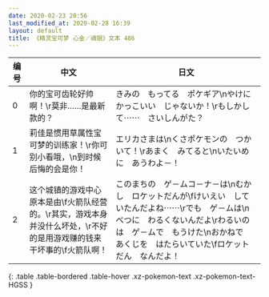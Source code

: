 ```yaml
---
date: 2020-02-23 20:56
last_modified_at: 2020-02-28 16:39
layout: default
title: 《精灵宝可梦 心金／魂银》文本 486
---
```

| 编号 | 中文 | 日文 |
| ---- | ---- | ---- |
| 0 | 你的宝可齿轮好帅啊！\r莫非……是最新款的？ | きみの　もってる　ポケギア\nやけに　かっこいい　じゃないか！\rもしかして⋯⋯　さいしんがた？ |
| 1 | 莉佳是惯用草属性宝可梦的训练家！\r你可别小看哦，\n到时候后悔的会是你！ | エリカさまは\nくさポケモンの　つかいて！\rあまく　みてると\nいたいめに　あうわよ－！ |
| 2 | 这个城镇的游戏中心原本是由\f火箭队经营的。\r其实，游戏本身并没什么坏处，\r不好的是用游戏赚的钱来干坏事的\f火箭队啊！ | このまちの　ゲ－ムコ－ナ－は\nむかし　ロケットだんが\fけいえい　していたんだよね⋯⋯\rでも　ゲ－ムは\nべつに　わるくないんだよ\rわるいのは　ゲ－ムで　もうけた\nおかねで　あくじを　はたらいていた\fロケットだん　なんだよ！ |
{: .table .table-bordered .table-hover .xz-pokemon-text .xz-pokemon-text-HGSS }